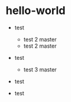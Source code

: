 # hello-world

- test

  - test 2 master
  - test 2 master

- test

  - test 3 master

- test

- test
